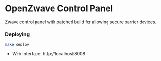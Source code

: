 # OpenZwave Control Panel
Zwave control panel with patched build for allowing secure barrier devices.

### Deploying
```bash
make deploy
```

* Web interface: http://localhost:8008
